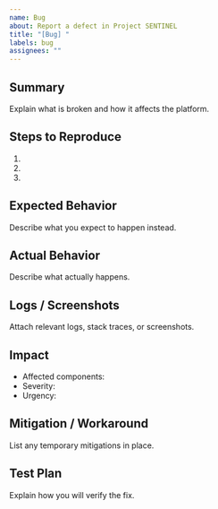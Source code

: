 ```yaml
---
name: Bug
about: Report a defect in Project SENTINEL
title: "[Bug] "
labels: bug
assignees: ""
---
```


## Summary

Explain what is broken and how it affects the platform.

## Steps to Reproduce

1.
2.
3.

## Expected Behavior

Describe what you expect to happen instead.

## Actual Behavior

Describe what actually happens.

## Logs / Screenshots

Attach relevant logs, stack traces, or screenshots.

## Impact

- Affected components:
- Severity:
- Urgency:

## Mitigation / Workaround

List any temporary mitigations in place.

## Test Plan

Explain how you will verify the fix.
